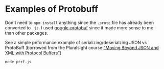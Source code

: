 # Examples of Protobuff

Don't need to `npm install` anything since the `.proto` file has already been converted to `.js`. I used [google-protobuf](https://www.npmjs.com/package/google-protobuf) since it made more sense to me than other packages.

See a simple peformance example of serializing/deserialzing JSON vs ProtoBuff (borrowed from the Pluralsight course ["Moving Beyond JSON and XML with Protocol Buffers"](https://www.pluralsight.com/courses/protocol-buffers-beyond-json-xml))
```
node perf.js
```
